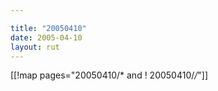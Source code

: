 ```yaml
---

title: "20050410"
date: 2005-04-10
layout: rut
---
```


[[!map pages="20050410/* and ! 20050410/*/*"]]
